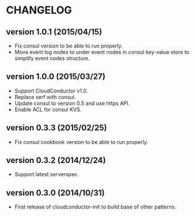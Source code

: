 CHANGELOG
=========

## version 1.0.1 (2015/04/15)

  - Fix consul version to be able to run properly.
  - Move event log nodes to under event nodes in consul key-value store to simplify event nodes structure.

## version 1.0.0 (2015/03/27)

  - Support CloudConductor v1.0.
  - Replace serf with consul.
  - Update consul to version 0.5 and use https API.
  - Enable ACL for consul KVS.

## version 0.3.3 (2015/02/25)

  - Fix consul cookbook version to be able to run properly.

## version 0.3.2 (2014/12/24)

  - Support latest serverspec.

## version 0.3.0 (2014/10/31)

  - First release of cloudconductor-init to build base of other patterns.

